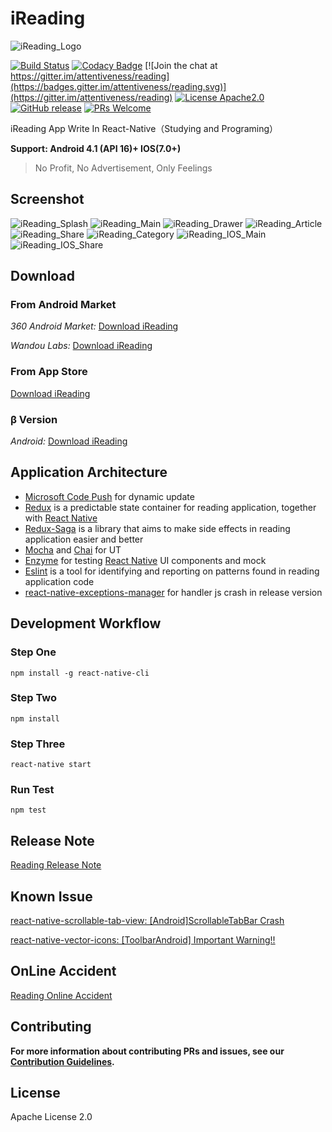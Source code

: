 # iReading

![iReading_Logo](./Reading_Logo.png)

[![Build Status](https://travis-ci.org/attentiveness/reading.svg?branch=master)](https://travis-ci.org/attentiveness/reading)
[![Codacy Badge](https://api.codacy.com/project/badge/Grade/0c70a6d2338348c982ba3336d31da478)](https://www.codacy.com/app/403164405/reading?utm_source=github.com&amp;utm_medium=referral&amp;utm_content=attentiveness/reading&amp;utm_campaign=Badge_Grade)
[![Join the chat at https://gitter.im/attentiveness/reading](https://badges.gitter.im/attentiveness/reading.svg)](https://gitter.im/attentiveness/reading)
[![License Apache2.0](https://img.shields.io/hexpm/l/plug.svg)](https://raw.githubusercontent.com/attentiveness/reading/master/LICENSE)
[![GitHub release](https://img.shields.io/github/release/attentiveness/reading.svg?maxAge=2592000?style=flat-square)](https://github.com/attentiveness/reading/releases)
[![PRs Welcome](https://img.shields.io/badge/PRs-welcome-brightgreen.svg)](https://github.com/attentiveness/reading/pulls)

iReading App Write In React-Native（Studying and Programing）

**Support: Android 4.1 (API 16)+   IOS(7.0+)**

> No Profit, No Advertisement, Only Feelings

## Screenshot

![iReading_Splash](./screenshot/Reading_Splash.jpg) ![iReading_Main](./screenshot/Reading_Main.png)
![iReading_Drawer](./screenshot/Reading_Drawer.png) ![iReading_Article](./screenshot/Reading_Article.jpg)
![iReading_Share](./screenshot/Reading_Share.jpg) ![iReading_Category](./screenshot/Reading_Category.png)
![iReading_IOS_Main](./screenshot/Reading_IOS_Main.png) ![iReading_IOS_Share](./screenshot/Reading_IOS_Share.jpeg)

## Download

### From Android Market

*360 Android Market:* [Download iReading](http://zhushou.360.cn/detail/index/soft_id/3217938?recrefer=SE_D_Reading)

*Wandou Labs:* [Download iReading](http://www.wandoujia.com/apps/com.reading)

### From App Store

[Download iReading](https://itunes.apple.com/cn/app/ireading/id1135411121?l=zh&ls=1&mt=8)

### β Version

*Android:* [Download iReading](http://fir.im/w7gu)

## Application Architecture

* [Microsoft Code Push](https://github.com/Microsoft/react-native-code-push) for dynamic update
* [Redux](https://github.com/reactjs/redux) is a predictable state container for reading application, together with [React Native](https://github.com/facebook/react-native)
* [Redux-Saga](https://github.com/yelouafi/redux-saga/) is a library that aims to make side effects in reading application easier and better
* [Mocha](https://mochajs.org/) and [Chai](http://chaijs.com/) for UT
* [Enzyme](https://github.com/airbnb/enzyme) for testing [React Native](https://github.com/facebook/react-native) UI components and mock
* [Eslint](https://github.com/eslint/eslint) is a tool for identifying and reporting on patterns found in reading application code
* [react-native-exceptions-manager](https://github.com/Richard-Cao/react-native-exceptions-manager) for handler js crash in release version

## Development Workflow

### Step One

```
npm install -g react-native-cli
```
### Step Two

```
npm install
```
### Step Three

```
react-native start
```
### Run Test

```
npm test
```
## Release Note

[Reading Release Note](https://github.com/attentiveness/reading/releases)

## Known Issue
[react-native-scrollable-tab-view: [Android]ScrollableTabBar Crash](https://github.com/skv-headless/react-native-scrollable-tab-view/issues/328)

[react-native-vector-icons: [ToolbarAndroid] Important Warning!!](https://github.com/oblador/react-native-vector-icons/issues/278)

## OnLine Accident

[Reading Online Accident](./Reading_OnLine_Accident.md)

## Contributing

**For more information about contributing PRs and issues, see our [Contribution Guidelines](https://github.com/attentiveness/reading/blob/master/CONTRIBUTING.md).**

## License

Apache License 2.0
